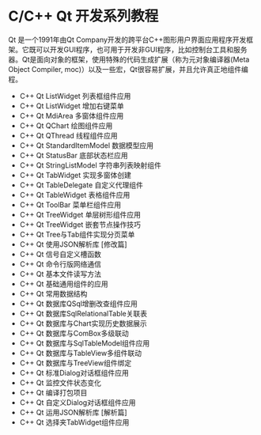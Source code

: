 # C/C++ Qt 开发系列教程

Qt 是一个1991年由Qt Company开发的跨平台C++图形用户界面应用程序开发框架。它既可以开发GUI程序，也可用于开发非GUI程序，比如控制台工具和服务器。Qt是面向对象的框架，使用特殊的代码生成扩展（称为元对象编译器(Meta Object Compiler, moc)）以及一些宏，Qt很容易扩展，并且允许真正地组件编程。

 - C++ Qt ListWidget 列表框组件应用
 - C++ Qt ListWidget 增加右键菜单
 - C++ Qt MdiArea 多窗体组件应用
 - C++ Qt QChart 绘图组件应用
 - C++ Qt QThread 线程组件应用
 - C++ Qt StandardItemModel 数据模型应用
 - C++ Qt StatusBar 底部状态栏应用
 - C++ Qt StringListModel 字符串列表映射组件
 - C++ Qt TabWidget 实现多窗体创建
 - C++ Qt TableDelegate 自定义代理组件
 - C++ Qt TableWidget 表格组件应用
 - C++ Qt ToolBar 菜单栏组件应用
 - C++ Qt TreeWidget 单层树形组件应用
 - C++ Qt TreeWidget 嵌套节点操作技巧
 - C++ Qt Tree与Tab组件实现分页菜单
 - C++ Qt 使用JSON解析库 [修改篇]
 - C++ Qt 信号自定义槽函数
 - C++ Qt 命令行版网络通信
 - C++ Qt 基本文件读写方法
 - C++ Qt 基础通用组件的应用
 - C++ Qt 常用数据结构
 - C++ Qt 数据库QSql增删改查组件应用
 - C++ Qt 数据库SqlRelationalTable关联表
 - C++ Qt 数据库与Chart实现历史数据展示
 - C++ Qt 数据库与ComBox多级联动
 - C++ Qt 数据库与SqlTableModel组件应用
 - C++ Qt 数据库与TableView多组件联动
 - C++ Qt 数据库与TreeView组件绑定
 - C++ Qt 标准Dialog对话框组件应用
 - C++ Qt 监控文件状态变化
 - C++ Qt 编译打包项目
 - C++ Qt 自定义Dialog对话框组件应用
 - C++ Qt 运用JSON解析库 [解析篇]
 - C++ Qt 选择夹TabWidget组件应用
